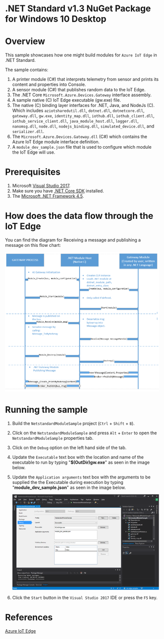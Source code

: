 .NET Standard v1.3 NuGet Package for Windows 10 Desktop
===============================

Overview
========

This sample showcases how one might build modules for `Azure IoT Edge` in .NET Standard.

The sample contains:

1. A printer module (C#) that interprets telemetry from sensor and prints its content and properties into Console.
2. A sensor module (C#) that publishes random data to the IoT Edge.
3. The .NET Core `Microsoft.Azure.Devices.Gateway` interface assembly.
4. A sample native (C) IoT Edge executable (gw.exe) file.
5. The native (C) binding layer interfaces for .NET, Java, and NodeJs (C). Which includes `aziotsharedutil.dll`, `dotnet.dll`, `dotnetcore.dll`, `gateway.dll`, `gw.exe`, `identity_map.dll`, `iothub.dll`, `iothub_client.dll`, `iothub_service_client.dll`, `java_module_host.dll`, `logger.dll`, `nanomsg.dll`, `node.dll`, `nodejs_binding.dll`, `simulated_device.dll`, and `serializer.dll`.
6. The `Microsoft.Azure.Devices.Gateway.dll` (C#) which contains the Azure IoT Edge module interface definition.
7. A `module_dev_sample.json` file that is used to configure which module the IoT Edge will use.

Prerequisites
=============
1. Microsoft [Visual Studio 2017](https://docs.microsoft.com/en-us/visualstudio/install/install-visual-studio).
2. Make sure you have [.NET Core SDK](https://www.microsoft.com/net/core#windowscmd) installed.
3. The [Microsoft .NET Framework 4.5](https://www.microsoft.com/en-us/download/details.aspx?id=30653).

How does the data flow through the IoT Edge
===========================================
You can find the diagram for Receiving a message and publishing a message on this flow chart:

![](../../images/flow_chart.png)

Running the sample
==================
1. Build the `NetstandardModuleSample` project (`Ctrl` + `Shift` + `B`).
2. Click on the `NetstandardModuleSample` and press `Alt` + `Enter` to open the `NetstandardModuleSample` properties tab.
3. Click on the `Debug` option on the left hand side of the tab.
4. Update the `Executable` text box with the location and name of the executable to run by typing "**$(OutDir)gw.exe**" as seen in the image below.
5. Update the `Application arguments` text box with the arguments to be supplied the the Executable during execution by typing "**module_dev_sample.json**" as seen in the image below.

    ![](../../images/NetStandard_properties.png)

6. Click the `Start` button in the `Visual Studio 2017` IDE or press the `F5` key.

References
==========
[Azure IoT Edge](https://azure.microsoft.com/campaigns/iot-edge/)